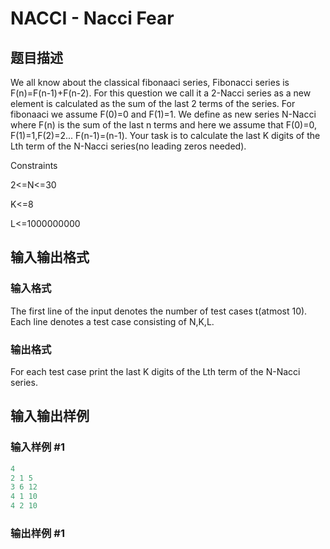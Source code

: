 # NACCI - Nacci Fear

## 题目描述

We all know about the classical fibonaaci series, Fibonacci series is F(n)=F(n-1)+F(n-2). For this question we call it a 2-Nacci series as a new element is calculated as the sum of the last 2 terms of the series. For fibonaaci we assume F(0)=0 and F(1)=1. We define as new series N-Nacci where F(n) is the sum of the last n terms and here we assume that F(0)=0, F(1)=1,F(2)=2... F(n-1)=(n-1). Your task is to calculate the last K digits of the Lth term of the N-Nacci series(no leading zeros needed).

Constraints

2<=N<=30

K<=8

L<=1000000000

## 输入输出格式

### 输入格式

The first line of the input denotes the number of test cases t(atmost 10). Each line denotes a test case consisting of N,K,L.

### 输出格式

For each test case print the last K digits of the Lth term of the N-Nacci series.

## 输入输出样例

### 输入样例 #1

```cpp
4
2 1 5
3 6 12
4 1 10
4 2 10
```


### 输出样例 #1

```cpp

```
